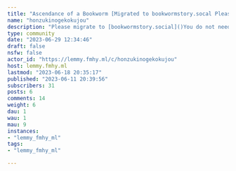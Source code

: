 ```yaml
---
title: "Ascendance of a Bookworm [Migrated to bookwormstory.socal Please read pinned post]" 
name: "honzukinogekokujou"
description: "Please migrate to [bookwormstory.social]()You do not need to make a new account!Click on links bellow to join:[!aoblightnovel@bookwormstory.social](aoblightnovel@bookwormstory.social)[!aobmanga@bookwormstory.social](aobmanga@bookwormstory.social)[!aobanime@bookwormstory.social](aobanime@bookwormstory.social)[!aobwebnovel@bookwormstory.social](aobwebnovel@bookwormstory.social)[!metadiscussions@bookwormstory.social](metadiscussions@bookwormstory.social)[!aobprepub@bookwormstory.social](aobprepub@bookwormstory.social)If these links don’t work you can try federation (paste the follwing text in your search bar) (It can be janky at times)Alternatively (if you have an acount on lemmy.fmhy.ml)Click on links bellow to join:https://lemmy.fmhy.ml/c/aoblightnovel@bookwormstory.socialhttps://lemmy.fmhy.ml/c/aobwebnovel@bookwormstory.socialhttps://lemmy.fmhy.ml/c/aobmangal@bookwormstory.socialhttps://lemmy.fmhy.ml/c/aobanime@bookwormstory.socialhttps://lemmy.fmhy.ml/c/metadiscussions@bookwormstory.socialThis lemmy is dedicated to the Japanese fantasy light novel series written by Miya Kazuki and illustrated by Yō Shiina titled Honzuki no Gekokujō, licensed in English under the name of Ascendance of a Bookworm.I legit just copied this of of r/HonzukiNoGekokujou"
type: community
date: "2023-06-29 12:34:46"
draft: false
nsfw: false
actor_id: "https://lemmy.fmhy.ml/c/honzukinogekokujou"
host: lemmy.fmhy.ml
lastmod: "2023-06-18 20:35:17"
published: "2023-06-11 20:39:56"
subscribers: 31
posts: 6
comments: 14
weight: 6
dau: 1
wau: 1
mau: 9
instances:
- "lemmy_fmhy_ml"
tags: 
- "lemmy_fmhy_ml"

---
```

